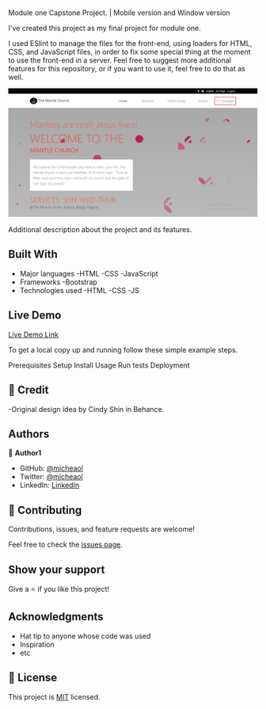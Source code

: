 # 
Module one Capstone Project. | Mobile version and Window version

I've created this project as my final project for module one.

I used ESlint to manage the files for the front-end, using loaders for HTML, CSS, and JavaScript files, in order to fix some special thing at the moment to use the front-end in a server. Feel free to suggest more additional features for this repository, or if you want to use it, feel free to do that as well.

![alt text](https://github.com/micheaol/module-one-capstone/blob/capstone-mobile-version/assets/images/ui.PNG)

Additional description about the project and its features.

## Built With

- Major languages
    -HTML
    -CSS
    -JavaScript
- Frameworks
    -Bootstrap
- Technologies used
    -HTML
    -CSS
    -JS

## Live Demo

[Live Demo Link](https://micheaol.github.io/module-one-capstone/)


To get a local copy up and running follow these simple example steps.

Prerequisites
Setup
Install
Usage
Run tests
Deployment


## 🤝 Credit
-Original design idea by Cindy Shin in Behance.

## Authors

👤 **Author1**

- GitHub: [@micheaol](https://github.com/micheaol)
- Twitter: [@micheaol](https://twitter.com/micheaol)
- LinkedIn: [LinkedIn](https://linkedin.com/in/micheaol)


## 🤝 Contributing

Contributions, issues, and feature requests are welcome!

Feel free to check the [issues page](../../issues/).

## Show your support

Give a ⭐️ if you like this project!

## Acknowledgments

- Hat tip to anyone whose code was used
- Inspiration
- etc

## 📝 License

This project is [MIT](./MIT.md) licensed.
